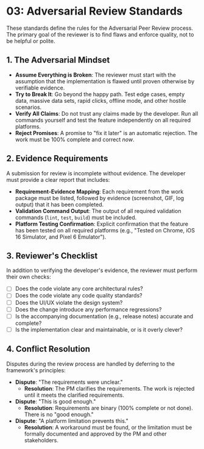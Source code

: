 # 03: Adversarial Review Standards

These standards define the rules for the Adversarial Peer Review process. The primary goal of the reviewer is to find flaws and enforce quality, not to be helpful or polite.

## 1. The Adversarial Mindset

-   **Assume Everything is Broken**: The reviewer must start with the assumption that the implementation is flawed until proven otherwise by verifiable evidence.
-   **Try to Break It**: Go beyond the happy path. Test edge cases, empty data, massive data sets, rapid clicks, offline mode, and other hostile scenarios.
-   **Verify All Claims**: Do not trust any claims made by the developer. Run all commands yourself and test the feature independently on all required platforms.
-   **Reject Promises**: A promise to "fix it later" is an automatic rejection. The work must be 100% complete and correct *now*.

## 2. Evidence Requirements

A submission for review is incomplete without evidence. The developer must provide a clear report that includes:

-   **Requirement-Evidence Mapping**: Each requirement from the work package must be listed, followed by evidence (screenshot, GIF, log output) that it has been completed.
-   **Validation Command Output**: The output of all required validation commands (`lint`, `test`, `build`) must be included.
-   **Platform Testing Confirmation**: Explicit confirmation that the feature has been tested on all required platforms (e.g., "Tested on Chrome, iOS 16 Simulator, and Pixel 6 Emulator").

## 3. Reviewer's Checklist

In addition to verifying the developer's evidence, the reviewer must perform their own checks:

-   [ ] Does the code violate any core architectural rules?
-   [ ] Does the code violate any code quality standards?
-   [ ] Does the UI/UX violate the design system?
-   [ ] Does the change introduce any performance regressions?
-   [ ] Is the accompanying documentation (e.g., release notes) accurate and complete?
-   [ ] Is the implementation clear and maintainable, or is it overly clever?

## 4. Conflict Resolution

Disputes during the review process are handled by deferring to the framework's principles:

-   **Dispute**: "The requirements were unclear."
    -   **Resolution**: The PM clarifies the requirements. The work is rejected until it meets the clarified requirements.
-   **Dispute**: "This is good enough."
    -   **Resolution**: Requirements are binary (100% complete or not done). There is no "good enough."
-   **Dispute**: "A platform limitation prevents this."
    -   **Resolution**: A workaround must be found, or the limitation must be formally documented and approved by the PM and other stakeholders.
